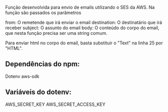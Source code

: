Função desenvolvida para envio de emails utilizando o SES da AWS.
Na função são passados os parâmetros

from: O remetende que irá enviar o email
destination: O destinatário que irá receber
subject: O assunto do email
body: O conteúdo do corpo do email, que nesta função precisa ser uma string comum.

Para enviar html no corpo do email, basta substituir o "Text" na linha 25 por "HTML".

## Dependências do npm:
Dotenv
aws-sdk

## Variáveis do dotenv:
AWS_SECRET_KEY
AWS_SECRET_ACCESS_KEY

